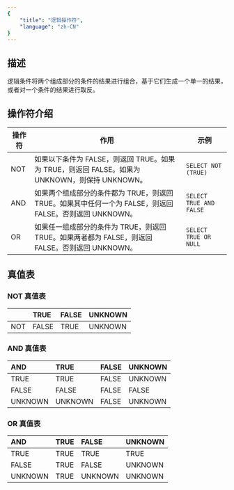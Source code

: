 ```yaml
---
{
    "title": "逻辑操作符",
    "language": "zh-CN"
}
---
```


## 描述

逻辑条件将两个组成部分的条件的结果进行组合，基于它们生成一个单一的结果，或者对一个条件的结果进行取反。

## 操作符介绍

| 操作符 | 作用                                                         | 示例                    |
| ------ | ------------------------------------------------------------ | ----------------------- |
| NOT    | 如果以下条件为 FALSE，则返回 TRUE。如果为 TRUE，则返回 FALSE。如果为 UNKNOWN，则保持 UNKNOWN。 | `SELECT NOT (TRUE)`     |
| AND    | 如果两个组成部分的条件都为 TRUE，则返回 TRUE。如果其中任何一个为 FALSE，则返回 FALSE。否则返回 UNKNOWN。 | `SELECT TRUE AND FALSE` |
| OR     | 如果任一组成部分的条件为 TRUE，则返回 TRUE。如果两者都为 FALSE，则返回 FALSE。否则返回 UNKNOWN。 | `SELECT TRUE OR NULL`   |

## 真值表

### NOT 真值表

|      | TRUE  | FALSE | UNKNOWN |
| :--- | :---- | :---- | :------ |
| NOT  | FALSE | TRUE  | UNKNOWN |

### AND 真值表

| AND     | TRUE    | FALSE | UNKNOWN |
| :------ | :------ | :---- | :------ |
| TRUE    | TRUE    | FALSE | UNKNOWN |
| FALSE   | FALSE   | FALSE | FALSE   |
| UNKNOWN | UNKNOWN | FALSE | UNKNOWN |

### OR 真值表

| AND     | TRUE | FALSE   | UNKNOWN |
| :------ | :--- | :------ | :------ |
| TRUE    | TRUE | TRUE    | TRUE    |
| FALSE   | TRUE | FALSE   | UNKNOWN |
| UNKNOWN | TRUE | UNKNOWN | UNKNOWN |